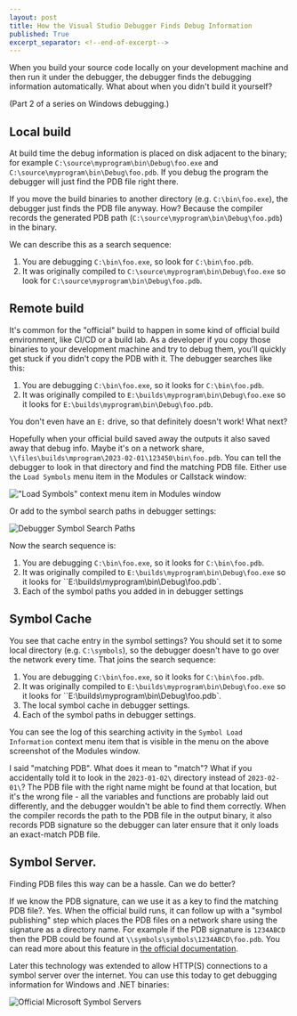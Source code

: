 ```yaml
---
layout: post
title: How the Visual Studio Debugger Finds Debug Information
published: True
excerpt_separator: <!--end-of-excerpt-->
---
```


When you build your source code locally on your development machine and then run it under the debugger, the debugger finds the debugging information automatically. What about when you didn't build it yourself?

(Part 2 of a series on Windows debugging.)

<!--end-of-excerpt-->

## Local build

At build time the debug information is placed on disk adjacent to the binary; for example `C:\source\myprogram\bin\Debug\foo.exe` and `C:\source\myprogram\bin\Debug\foo.pdb`. If you debug the program the debugger will just find the PDB file right there.

If you move the build binaries to another directory (e.g. `C:\bin\foo.exe`), the debugger just finds the PDB file anyway. How? Because the compiler records the generated PDB path (`C:\source\myprogram\bin\Debug\foo.pdb`) in the binary. 

We can describe this as a search sequence:

1. You are debugging `C:\bin\foo.exe`, so look for `C:\bin\foo.pdb`.
2. It was originally compiled to `C:\source\myprogram\bin\Debug\foo.exe` so look for `C:\source\myprogram\bin\Debug\foo.pdb`.

## Remote build

It's common for the "official" build to happen in some kind of official build environment, like CI/CD or a build lab. As a developer if you copy those binaries to your development machine and try to debug them, you'll quickly get stuck if you didn't copy the PDB with it. The debugger searches like this:

1. You are debugging `C:\bin\foo.exe`, so it looks for `C:\bin\foo.pdb`.
2. It was originally compiled to `E:\builds\myprogram\bin\Debug\foo.exe` so it looks for `E:\builds\myprogram\bin\Debug\foo.pdb`.

You don't even have an `E:` drive, so that definitely doesn't work! What next?

Hopefully when your official build saved away the outputs it also saved away that debug info. Maybe it's on a network share, `\\files\builds\mprogram\2023-02-01\123450\bin\foo.pdb`. You can tell the debugger to look in that directory and find the matching PDB file. Either use the `Load Symbols` menu item in the Modules or Callstack window:

!["Load Symbols" context menu item in Modules window](https://user-images.githubusercontent.com/1259628/227739189-5304ec6a-c69f-421d-b127-bccc2b8b821a.png)

Or add to the symbol search paths in debugger settings:

![Debugger Symbol Search Paths](https://user-images.githubusercontent.com/1259628/224564588-365ecf23-a9ce-4f62-8175-9e770e252cef.png)

Now the search sequence is:

1. You are debugging `C:\bin\foo.exe`, so it looks for `C:\bin\foo.pdb`.
2. It was originally compiled to `E:\builds\myprogram\bin\Debug\foo.exe` so it looks for ``E:\builds\myprogram\bin\Debug\foo.pdb`.
3. Each of the symbol paths you added in in debugger settings

## Symbol Cache

You see that cache entry in the symbol settings? You should set it to some local directory (e.g. `C:\symbols`), so the debugger doesn't have to go over the network every time. That joins the search sequence:

1. You are debugging `C:\bin\foo.exe`, so it looks for `C:\bin\foo.pdb`.
2. It was originally compiled to `E:\builds\myprogram\bin\Debug\foo.exe` so it looks for ``E:\builds\myprogram\bin\Debug\foo.pdb`.
3. The local symbol cache in debugger settings.
4. Each of the symbol paths in debugger settings.

You can see the log of this searching activity in the `Symbol Load Information` context menu item that is visible in the menu on the above screenshot of the Modules window.

I said "matching PDB". What does it mean to "match"? What if you accidentally told it to look in the `2023-01-02\` directory instead of `2023-02-01\`? The PDB file with the right name might be found at that location, but it's the wrong file - all the variables and functions are probably laid out differently, and the debugger wouldn't be able to find them correctly. When the compiler records the path to the PDB file in the output binary, it also records PDB signature so the debugger can later ensure that it only loads an exact-match PDB file.

## Symbol Server. 

Finding PDB files this way can be a hassle. Can we do better? 

If we know the PDB signature, can we use it as a key to find the matching PDB file?. Yes. When the official build runs, it can follow up with a "symbol publishing" step which places the PDB files on a network share using the signature as a directory name. For example if the PDB signature is `1234ABCD` then the PDB could be found at `\\symbols\symbols\1234ABCD\foo.pdb`. You can read more about this feature in [the official documentation](https://learn.microsoft.com/en-us/windows/win32/debug/symbol-servers-and-symbol-stores).

Later this technology was extended to allow HTTP(S) connections to a symbol server over the internet. You can use this today to get debugging information for Windows and .NET binaries:

![Official Microsoft Symbol Servers](https://user-images.githubusercontent.com/1259628/224551344-90409a10-63f2-4bf7-9dd5-735a4ee6b158.png)
